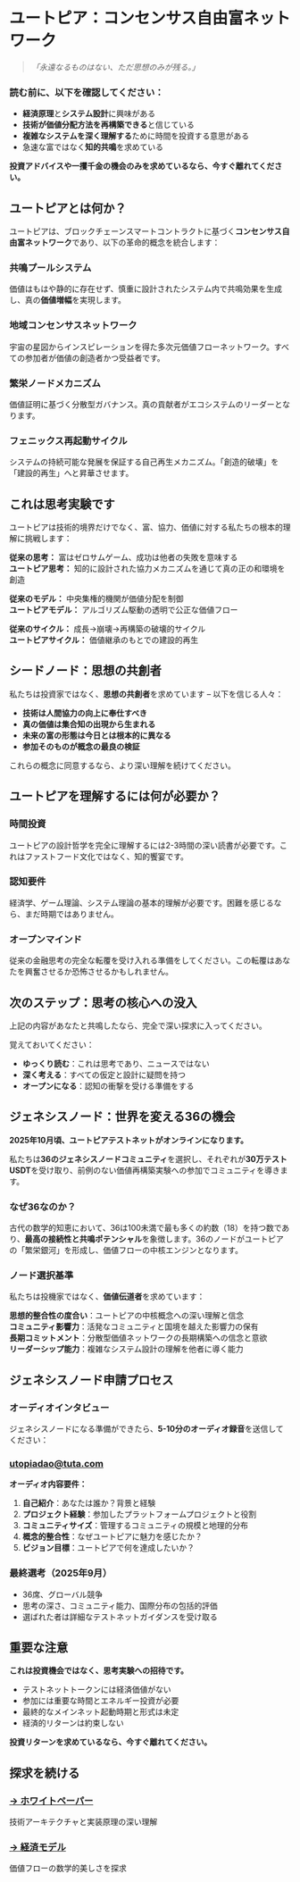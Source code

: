 # ユートピア：コンセンサス自由富ネットワーク

> *「永遠なるものはない、ただ思想のみが残る。」*  

### 読む前に、以下を確認してください：

- **経済原理**と**システム設計**に興味がある
- **技術が価値分配方法を再構築できる**と信じている
- **複雑なシステムを深く理解する**ために時間を投資する意思がある
- 急速な富ではなく**知的共鳴**を求めている

**投資アドバイスや一攫千金の機会のみを求めているなら、今すぐ離れてください。**


## ユートピアとは何か？

ユートピアは、ブロックチェーンスマートコントラクトに基づく**コンセンサス自由富ネットワーク**であり、以下の革命的概念を統合します：

### 共鳴プールシステム
価値はもはや静的に存在せず、慎重に設計されたシステム内で共鳴効果を生成し、真の**価値増幅**を実現します。

### 地域コンセンサスネットワーク  
宇宙の星図からインスピレーションを得た多次元価値フローネットワーク。すべての参加者が価値の創造者かつ受益者です。

### 繁栄ノードメカニズム
価値証明に基づく分散型ガバナンス。真の貢献者がエコシステムのリーダーとなります。

### フェニックス再起動サイクル
システムの持続可能な発展を保証する自己再生メカニズム。「創造的破壊」を「建設的再生」へと昇華させます。


## これは思考実験です

ユートピアは技術的境界だけでなく、富、協力、価値に対する私たちの根本的理解に挑戦します：

**従来の思考：** 富はゼロサムゲーム、成功は他者の失敗を意味する  
**ユートピア思考：** 知的に設計された協力メカニズムを通じて真の正の和環境を創造

**従来のモデル：** 中央集権的機関が価値分配を制御  
**ユートピアモデル：** アルゴリズム駆動の透明で公正な価値フロー

**従来のサイクル：** 成長→崩壊→再構築の破壊的サイクル  
**ユートピアサイクル：** 価値継承のもとでの建設的再生


## シードノード：思想の共創者

私たちは投資家ではなく、**思想の共創者**を求めています – 以下を信じる人々：

- **技術は人間協力の向上に奉仕すべき**
- **真の価値は集合知の出現から生まれる**  
- **未来の富の形態は今日とは根本的に異なる**
- **参加そのものが概念の最良の検証**

これらの概念に同意するなら、より深い理解を続けてください。


## ユートピアを理解するには何が必要か？

### 時間投資
ユートピアの設計哲学を完全に理解するには2-3時間の深い読書が必要です。これはファストフード文化ではなく、知的饗宴です。

### 認知要件  
経済学、ゲーム理論、システム理論の基本的理解が必要です。困難を感じるなら、まだ時期ではありません。

### オープンマインド
従来の金融思考の完全な転覆を受け入れる準備をしてください。この転覆はあなたを興奮させるか恐怖させるかもしれません。


## 次のステップ：思考の核心への没入

上記の内容があなたと共鳴したなら、完全で深い探求に入ってください。

覚えておいてください：
- **ゆっくり読む**：これは思考であり、ニュースではない
- **深く考える**：すべての仮定と設計に疑問を持つ
- **オープンになる**：認知の衝撃を受ける準備をする


## ジェネシスノード：世界を変える36の機会

**2025年10月頃、ユートピアテストネットがオンラインになります。**

私たちは**36のジェネシスノードコミュニティ**を選択し、それぞれが**30万テストUSDT**を受け取り、前例のない価値再構築実験への参加でコミュニティを導きます。

### なぜ36なのか？

古代の数学的知恵において、36は100未満で最も多くの約数（18）を持つ数であり、**最高の接続性と共鳴ポテンシャル**を象徴します。36のノードがユートピアの「繁栄銀河」を形成し、価値フローの中核エンジンとなります。

### ノード選択基準

私たちは投機家ではなく、**価値伝道者**を求めています：

**思想的整合性の度合い**：ユートピアの中核概念への深い理解と信念  
**コミュニティ影響力**：活発なコミュニティと国境を越えた影響力の保有  
**長期コミットメント**：分散型価値ネットワークの長期構築への信念と意欲  
**リーダーシップ能力**：複雑なシステム設計の理解を他者に導く能力  


## ジェネシスノード申請プロセス

### オーディオインタビュー
ジェネシスノードになる準備ができたら、**5-10分のオーディオ録音**を送信してください：  
### utopiadao@tuta.com

**オーディオ内容要件：**
1. **自己紹介**：あなたは誰か？背景と経験
2. **プロジェクト経験**：参加したプラットフォームプロジェクトと役割
3. **コミュニティサイズ**：管理するコミュニティの規模と地理的分布
4. **概念的整合性**：なぜユートピアに魅力を感じたか？
5. **ビジョン目標**：ユートピアで何を達成したいか？

### 最終選考（2025年9月）
- 36席、グローバル競争
- 思考の深さ、コミュニティ能力、国際分布の包括的評価
- 選ばれた者は詳細なテストネットガイダンスを受け取る


## 重要な注意

**これは投資機会ではなく、思考実験への招待です。**

- テストネットトークンには経済価値がない
- 参加には重要な時間とエネルギー投資が必要
- 最終的なメインネット起動時期と形式は未定
- 経済的リターンは約束しない

**投資リターンを求めているなら、今すぐ離れてください。**


## 探求を続ける

### [→ ホワイトペーパー](/ja/whitepaper/)
技術アーキテクチャと実装原理の深い理解

### [→ 経済モデル](/ja/economics/)
価値フローの数学的美しさを探求